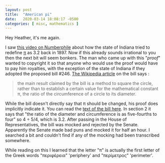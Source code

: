 ```yaml
---
layout: post
title:  "American pi"
date:   2020-03-14 18:08:17 -0500
categories: [ misc, mathematics ]
---
```


Hey Heather, it's me again.

I saw [this video on Numberphile][YT-indiana-pi] about how the state of Indiana
tried to redefine [π][wiki-pi] as 3.2 back in 1897. Now if this already sounds
irrational to you then the next bit will seem bonkers. The man who came up with
this "*proof*" wanted to copyright it so that anyone who would use the proof
would have to pay him royalties, with the exception of the state of Indiana if
they adopted the proposed bill #246. [The Wikipedia article][wiki-indiana-pi] on
the bill says :

> the main result claimed by the bill is a method to square the circle, rather
> than to establish a certain value for the mathematical constant π, the ratio
> of the circumference of a circle to its diameter.

While the bill doesn't directly say that π should be changed, his proof does
implicitly indicate it. You can read the [text of the bill here][text-bill-246].
In section 2 it says that "the ratio of the diameter and circumference is as
five-fourths to four" so 4 ÷ 5/4, which is 3.2. After passing in the House of
Representatives, the bill was mocked and rejected by the Senate. Apparently the
Senate made bad puns and mocked it for half an hour. I searched a bit and
couldn't find if any of the mocking had been transcribed somewhere.

While reading on this I learned that the letter "π" is actually the first letter
of the Greek words "περιφέρεια" 'periphery' and "περίμετρος" 'perimeter'.

[YT-indiana-pi]: https://www.youtube.com/watch?v=bFNjA9LOPsg
[wiki-indiana-pi]: https://en.wikipedia.org/wiki/Indiana_Pi_Bill
[text-bill-246]: https://todayinsci.com/Events/Misc/PiBill.htm
[wiki-pi]: https://en.wikipedia.org/wiki/Pi
